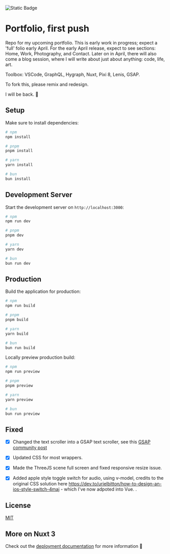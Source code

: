![Static Badge](https://img.shields.io/badge/Nuxt3-green)

# Portfolio, first push

Repo for my upcoming portfolio. This is early work in progress; expect a 'full' folio early April. For the early April release, expect to see sections: Home, Work, Photography, and Contact. Later on in April, there will also come a blog session, where I will write about just about anything: code, life, art.

Toolbox: VSCode, GraphQL, Hygraph, Nuxt, Pixi 8, Lenis, GSAP.

To fork this, please remix and redesign.

I will be back. :penguin:

## Setup

Make sure to install dependencies:

```bash
# npm
npm install

# pnpm
pnpm install

# yarn
yarn install

# bun
bun install
```

## Development Server

Start the development server on `http://localhost:3000`:

```bash
# npm
npm run dev

# pnpm
pnpm dev

# yarn
yarn dev

# bun
bun run dev
```

## Production

Build the application for production:

```bash
# npm
npm run build

# pnpm
pnpm build

# yarn
yarn build

# bun
bun run build
```

Locally preview production build:

```bash
# npm
npm run preview

# pnpm
pnpm preview

# yarn
yarn preview

# bun
bun run preview
```

## Fixed

- [X] Changed the text scroller into a GSAP text scroller, see this [GSAP community post](https://gsap.com/community/forums/topic/42921-horizontal-infinite-text-loop-without-empty-spaces/)

- [X] Updated CSS for most wrappers.

- [X] Made the ThreeJS scene full screen and fixed responsive resize issue.

- [X] Added apple style toggle switch for audio, using v-model, credits to the original CSS solution here https://dev.to/urielbitton/how-to-design-an-ios-style-switch-4maj - which I've now adpoted into Vue.
.

## License

[MIT](https://choosealicense.com/licenses/mit/)

## More on Nuxt 3

Check out the [deployment documentation](https://nuxt.com/docs/getting-started/deployment) for more information :penguin: